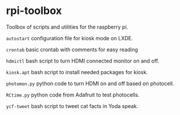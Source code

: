 rpi-toolbox
===========

Toolbox of scripts and utilities for the raspberry pi.

`autostart` configuration file for kiosk mode on LXDE.

`crontab` basic crontab with comments for easy reading

`hdmictl` bash script to turn HDMI connected monitor on and off.

`kiosk.apt` bash script to install needed packages for kiosk.

`photomon.py` python code to turn HDMI on and off based on photocell.

`RCtime.py` python code from Adafruit to test photocells.

`ycf-tweet` bash script to tweet cat facts in Yoda speak.
